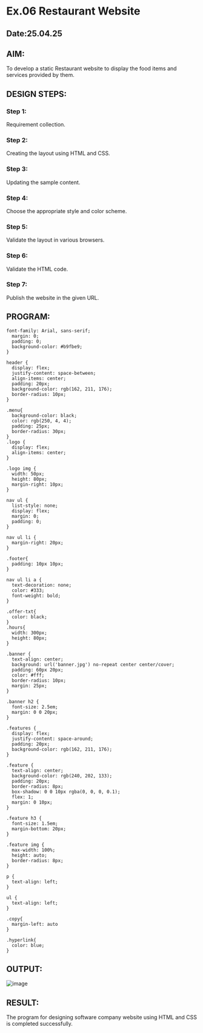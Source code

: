 # Ex.06 Restaurant Website
## Date:25.04.25

## AIM:
To develop a static Restaurant website to display the food items and services provided by them.

## DESIGN STEPS:

### Step 1:
Requirement collection.

### Step 2:
Creating the layout using HTML and CSS.

### Step 3:
Updating the sample content.

### Step 4:
Choose the appropriate style and color scheme.

### Step 5:
Validate the layout in various browsers.

### Step 6:
Validate the HTML code.

### Step 7:
Publish the website in the given URL.

## PROGRAM:
  ```
  font-family: Arial, sans-serif;
    margin: 0;
    padding: 0;
    background-color: #b9fbe9;
}

header {
    display: flex;
    justify-content: space-between;
    align-items: center;
    padding: 20px;
    background-color: rgb(162, 211, 176);
    border-radius: 10px;
}

.menu{
    background-color: black;
    color: rgb(250, 4, 4);
    padding: 25px;
    border-radius: 30px;
}
.logo {
    display: flex;
    align-items: center;
}

.logo img {
    width: 50px;
    height: 80px;
    margin-right: 10px;
}

nav ul {
    list-style: none;
    display: flex;
    margin: 0;
    padding: 0;
}

nav ul li {
    margin-right: 20px;
}

.footer{
    padding: 10px 10px;
}

nav ul li a {
    text-decoration: none;
    color: #333;
    font-weight: bold;
}

.offer-txt{
    color: black;
}
.hours{
    width: 300px;
    height: 80px;
}

.banner {
    text-align: center;
    background: url('banner.jpg') no-repeat center center/cover;
    padding: 60px 20px;
    color: #fff;
    border-radius: 10px;
    margin: 25px;
}

.banner h2 {
    font-size: 2.5em;
    margin: 0 0 20px;
}

.features {
    display: flex;
    justify-content: space-around;
    padding: 20px;
    background-color: rgb(162, 211, 176);
}

.feature {
    text-align: center;
    background-color: rgb(240, 202, 133);
    padding: 20px;
    border-radius: 8px;
    box-shadow: 0 0 10px rgba(0, 0, 0, 0.1);
    flex: 1;
    margin: 0 10px;
}

.feature h3 {
    font-size: 1.5em;
    margin-bottom: 20px;
}

.feature img {
    max-width: 100%;
    height: auto;
    border-radius: 8px;
}

p {
    text-align: left;
}

ul {
    text-align: left;
}

.copy{
    margin-left: auto
}

.hyperlink{
    color: blue;
}
```
## OUTPUT:
![image](https://github.com/user-attachments/assets/3e56b952-3c8d-4466-84a6-46bd5496c722)



## RESULT:
The program for designing software company website using HTML and CSS is completed successfully.
